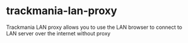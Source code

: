 # trackmania-lan-proxy
 Trackmania LAN proxy allows you to use the LAN browser to connect to LAN server over the internet without proxy
